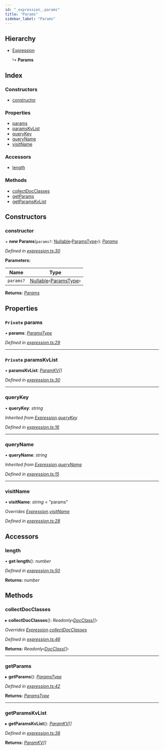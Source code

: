 ```yaml
---
id: "_expression_.params"
title: "Params"
sidebar_label: "Params"
---
```


## Hierarchy

* [Expression](_expression_.expression.md)

  ↳ **Params**

## Index

### Constructors

* [constructor](_expression_.params.md#constructor)

### Properties

* [params](_expression_.params.md#private-params)
* [paramsKvList](_expression_.params.md#private-paramskvlist)
* [queryKey](_expression_.params.md#querykey)
* [queryName](_expression_.params.md#queryname)
* [visitName](_expression_.params.md#visitname)

### Accessors

* [length](_expression_.params.md#length)

### Methods

* [collectDocClasses](_expression_.params.md#collectdocclasses)
* [getParams](_expression_.params.md#getparams)
* [getParamsKvList](_expression_.params.md#getparamskvlist)

## Constructors

###  constructor

\+ **new Params**(`params?`: [Nullable](../modules/_types_.md#nullable)‹[ParamsType](../modules/_expression_.md#paramstype)›): *[Params](_expression_.params.md)*

*Defined in [expression.ts:30](https://github.com/kindritskyiMax/elasticmagic-js/blob/3a76a7e/src/expression.ts#L30)*

**Parameters:**

Name | Type |
------ | ------ |
`params?` | [Nullable](../modules/_types_.md#nullable)‹[ParamsType](../modules/_expression_.md#paramstype)› |

**Returns:** *[Params](_expression_.params.md)*

## Properties

### `Private` params

• **params**: *[ParamsType](../modules/_expression_.md#paramstype)*

*Defined in [expression.ts:29](https://github.com/kindritskyiMax/elasticmagic-js/blob/3a76a7e/src/expression.ts#L29)*

___

### `Private` paramsKvList

• **paramsKvList**: *[ParamKV](../modules/_expression_.md#paramkv)[]*

*Defined in [expression.ts:30](https://github.com/kindritskyiMax/elasticmagic-js/blob/3a76a7e/src/expression.ts#L30)*

___

###  queryKey

• **queryKey**: *string*

*Inherited from [Expression](_expression_.expression.md).[queryKey](_expression_.expression.md#querykey)*

*Defined in [expression.ts:16](https://github.com/kindritskyiMax/elasticmagic-js/blob/3a76a7e/src/expression.ts#L16)*

___

###  queryName

• **queryName**: *string*

*Inherited from [Expression](_expression_.expression.md).[queryName](_expression_.expression.md#queryname)*

*Defined in [expression.ts:15](https://github.com/kindritskyiMax/elasticmagic-js/blob/3a76a7e/src/expression.ts#L15)*

___

###  visitName

• **visitName**: *string* = "params"

*Overrides [Expression](_expression_.expression.md).[visitName](_expression_.expression.md#visitname)*

*Defined in [expression.ts:28](https://github.com/kindritskyiMax/elasticmagic-js/blob/3a76a7e/src/expression.ts#L28)*

## Accessors

###  length

• **get length**(): *number*

*Defined in [expression.ts:50](https://github.com/kindritskyiMax/elasticmagic-js/blob/3a76a7e/src/expression.ts#L50)*

**Returns:** *number*

## Methods

###  collectDocClasses

▸ **collectDocClasses**(): *Readonly‹[DocClass](../modules/_document_.md#docclass)[]›*

*Overrides [Expression](_expression_.expression.md).[collectDocClasses](_expression_.expression.md#collectdocclasses)*

*Defined in [expression.ts:46](https://github.com/kindritskyiMax/elasticmagic-js/blob/3a76a7e/src/expression.ts#L46)*

**Returns:** *Readonly‹[DocClass](../modules/_document_.md#docclass)[]›*

___

###  getParams

▸ **getParams**(): *[ParamsType](../modules/_expression_.md#paramstype)*

*Defined in [expression.ts:42](https://github.com/kindritskyiMax/elasticmagic-js/blob/3a76a7e/src/expression.ts#L42)*

**Returns:** *[ParamsType](../modules/_expression_.md#paramstype)*

___

###  getParamsKvList

▸ **getParamsKvList**(): *[ParamKV](../modules/_expression_.md#paramkv)[]*

*Defined in [expression.ts:38](https://github.com/kindritskyiMax/elasticmagic-js/blob/3a76a7e/src/expression.ts#L38)*

**Returns:** *[ParamKV](../modules/_expression_.md#paramkv)[]*
